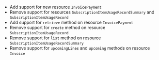 * Add support for new resource `InvoicePayment`
* Remove support for resources `SubscriptionItemUsageRecordSummary` and `SubscriptionItemUsageRecord`
* Add support for `retrieve` method on resource `InvoicePayment`
* Remove support for `create` method on resource `SubscriptionItemUsageRecord`
* Remove support for `list` method on resource `SubscriptionItemUsageRecordSummary`
* Remove support for `upcomingLines` and `upcoming` methods on resource `Invoice`